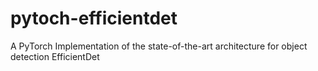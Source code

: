 # pytoch-efficientdet
A PyTorch Implementation of the state-of-the-art architecture for object detection EfficientDet 
